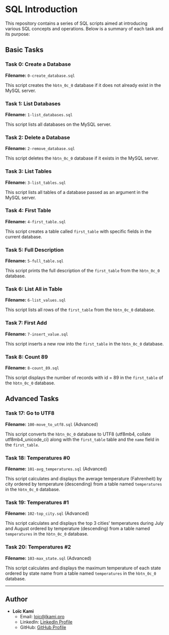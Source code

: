 # SQL Introduction

This repository contains a series of SQL scripts aimed at introducing various SQL concepts and operations. Below is a summary of each task and its purpose:

## Basic Tasks

### Task 0: Create a Database
**Filename:** `0-create_database.sql`

This script creates the `hbtn_0c_0` database if it does not already exist in the MySQL server.

### Task 1: List Databases
**Filename:** `1-list_databases.sql`

This script lists all databases on the MySQL server.

### Task 2: Delete a Database
**Filename:** `2-remove_database.sql`

This script deletes the `hbtn_0c_0` database if it exists in the MySQL server.

### Task 3: List Tables
**Filename:** `3-list_tables.sql`

This script lists all tables of a database passed as an argument in the MySQL server.

### Task 4: First Table
**Filename:** `4-first_table.sql`

This script creates a table called `first_table` with specific fields in the current database.

### Task 5: Full Description
**Filename:** `5-full_table.sql`

This script prints the full description of the `first_table` from the `hbtn_0c_0` database.

### Task 6: List All in Table
**Filename:** `6-list_values.sql`

This script lists all rows of the `first_table` from the `hbtn_0c_0` database.

### Task 7: First Add
**Filename:** `7-insert_value.sql`

This script inserts a new row into the `first_table` in the `hbtn_0c_0` database.

### Task 8: Count 89
**Filename:** `8-count_89.sql`

This script displays the number of records with id = 89 in the `first_table` of the `hbtn_0c_0` database.

## Advanced Tasks

### Task 17: Go to UTF8
**Filename:** `100-move_to_utf8.sql` (Advanced)

This script converts the `hbtn_0c_0` database to UTF8 (utf8mb4, collate utf8mb4_unicode_ci) along with the `first_table` table and the `name` field in the `first_table`.

### Task 18: Temperatures #0
**Filename:** `101-avg_temperatures.sql` (Advanced)

This script calculates and displays the average temperature (Fahrenheit) by city ordered by temperature (descending) from a table named `temperatures` in the `hbtn_0c_0` database.

### Task 19: Temperatures #1
**Filename:** `102-top_city.sql` (Advanced)

This script calculates and displays the top 3 cities' temperatures during July and August ordered by temperature (descending) from a table named `temperatures` in the `hbtn_0c_0` database.

### Task 20: Temperatures #2
**Filename:** `103-max_state.sql` (Advanced)

This script calculates and displays the maximum temperature of each state ordered by state name from a table named `temperatures` in the `hbtn_0c_0` database.

---

## Author
- **Loïc Kami**
  - Email: loic@lkami.pro
  - LinkedIn: [LinkedIn Profile](https://www.linkedin.com/in/kamiloic)
  - GitHub: [GitHub Profile](https://github.com/kamiloic)
